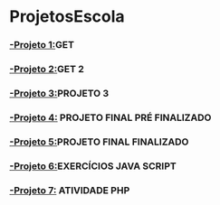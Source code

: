 # ProjetosEscola

### [-Projeto 1:](https://github.com/ErikTakeuti/ProjetosEscola/tree/main/get)GET

### [-Projeto 2:](https://github.com/ErikTakeuti/ProjetosEscola/tree/main/Projeto%20Get%202)GET 2

### [-Projeto 3:](https://github.com/ErikTakeuti/ProjetosEscola/tree/main/projeto2)PROJETO 3

### [-Projeto 4:](https://github.com/ErikTakeuti/ProjetosEscola/tree/main/Projeto%20Final%20-%20Pr%C3%A9%20Finalizado/sitea/erik) PROJETO FINAL PRÉ FINALIZADO

### [-Projeto 5:](https://github.com/ErikTakeuti/ProjetosEscola/tree/main/projeto_final)PROJETO FINAL FINALIZADO

### [-Projeto 6:](https://github.com/ErikTakeuti/ProjetosEscola/tree/main/JS)EXERCÍCIOS JAVA SCRIPT

### [-Projeto 7:](https://github.com/ErikTakeuti/ProjetosEscola/tree/main/Atividade%20-%20PHP) ATIVIDADE PHP

